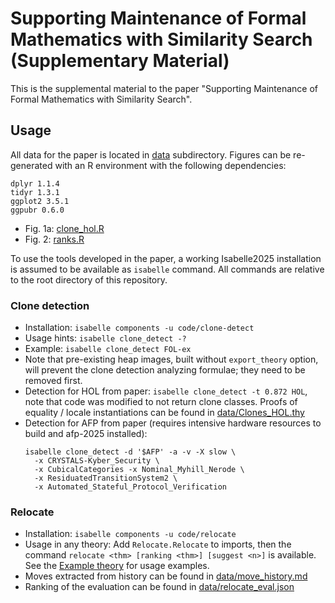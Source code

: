 # Supporting Maintenance of Formal Mathematics with Similarity Search (Supplementary Material)
This is the supplemental material to the paper
  "Supporting Maintenance of Formal Mathematics with Similarity Search".

## Usage
All data for the paper is located in [data](./data) subdirectory.
Figures can be re-generated with an R environment with the following dependencies:
```
dplyr 1.1.4
tidyr 1.3.1
ggplot2 3.5.1
ggpubr 0.6.0
```
- Fig. 1a: [clone_hol.R](./clone_hol.R)
- Fig. 2: [ranks.R](./ranks.R)

To use the tools developed in the paper,
a working Isabelle2025 installation is assumed to be available as `isabelle` command.
All commands are relative to the root directory of this repository.

### Clone detection
- Installation: `isabelle components -u code/clone-detect`
- Usage hints: `isabelle clone_detect -?`
- Example: `isabelle clone_detect FOL-ex`
- Note that pre-existing heap images, built without `export_theory` option,
  will prevent the clone detection analyzing formulae; they need to be removed first.
- Detection for HOL from paper: `isabelle clone_detect -t 0.872 HOL`,
  note that code was modified to not return clone classes.
  Proofs of equality / locale instantiations can be found in [data/Clones_HOL.thy](./data/Clones_HOL.thy)
- Detection for AFP from paper
  (requires intensive hardware resources to build and afp-2025 installed):
  ```
  isabelle clone_detect -d '$AFP' -a -v -X slow \
    -x CRYSTALS-Kyber_Security \
    -x CubicalCategories -x Nominal_Myhill_Nerode \
    -x ResiduatedTransitionSystem2 \
    -x Automated_Stateful_Protocol_Verification
  ```

### Relocate
- Installation: `isabelle components -u code/relocate`
- Usage in any theory: Add `Relocate.Relocate` to imports,
  then the command `relocate <thm> [ranking <thm>] [suggest <n>]` is available.
  See the [Example theory](./code/relocate/Example.thy) for usage examples.
- Moves extracted from history can be found in [data/move_history.md](./data/relocate_history.md)
- Ranking of the evaluation can be found in [data/relocate_eval.json](./data/relocate_eval.json)